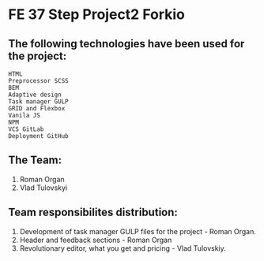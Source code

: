 # FE 37 Step Project2 Forkio



## The following technologies have been used for the project:


```
HTML
Preprocessor SCSS
BEM
Adaptive design
Task manager GULP 
GRID and Flexbox
Vanila JS
NPM
VCS GitLab
Deployment GitHub

```

## The Team:

1. Roman Organ
2. Vlad Tulovskyi

## Team responsibilites distribution:

1. Development of task manager GULP files for the project - Roman Organ. 
2. Header and feedback sections - Roman Organ
3. Revolutionary editor, what you get and pricing - Vlad Tulovskiy.

